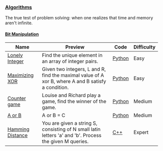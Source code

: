 
### [Algorithms](https://www.hackerrank.com/domains/algorithms)
The true test of problem solving: when one realizes that time and memory aren't infinite.



#### [Bit Manipulation](https://www.hackerrank.com/domains/algorithms/bit-manipulation)

Name | Preview | Code | Difficulty
---- | ------- | ---- | ----------
[Lonely Integer](https://www.hackerrank.com/challenges/lonely-integer)|Find the unique element in an array of integer pairs.|[Python](lonely-integer.py)|Easy
[Maximizing XOR](https://www.hackerrank.com/challenges/maximizing-xor)|Given two integers, L and R, find the maximal value of A xor B,  where A and B satisfy a condition.|[Python](maximizing-xor.py)|Easy
[Counter game](https://www.hackerrank.com/challenges/counter-game)|Louise and Richard play a game, find the winner of the game.|[Python](counter-game.py)|Medium
[A or B](https://www.hackerrank.com/challenges/aorb)|A or B = C|[Python](aorb.py)|Medium
[Hamming Distance](https://www.hackerrank.com/challenges/hamming-distance)|You are given a string S, consisting of N small latin letters 'a'  and 'b'. Process the given M queries.|[C++](hamming-distance.cpp)|Expert

